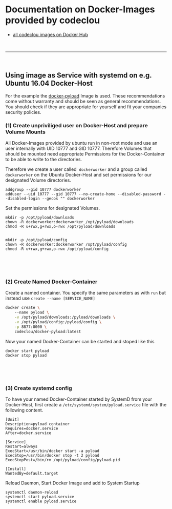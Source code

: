 # Documentation on Docker-Images provided by codeclou 


 * [all codeclou images on Docker Hub](https://hub.docker.com/u/codeclou/)


<p>&nbsp;</p>

------

<p>&nbsp;</p>

## Using image as Service with systemd on e.g. Ubuntu 16.04 Docker-Host

For the example the [docker-pyload](https://github.com/codeclou/docker-pyload) Image is used. These recommendations come without warranty and should be seen as general recommendations. You should check if they are appropriate for yourself and fit your companies security policies.


### (1) Create unpriviliged user on Docker-Host and prepare Volume Mounts

All Docker-Images provided by ubuntu run in non-root mode and use an user internally with UID 10777 and GID 10777.
Therefore Volumes that should be mounted need appropriate Permissions for the Docker-Container to be able to write to the directories.

Therefore we create a user called  `dockerworker` and a group called `dockerworker` on the Ubuntu Docker-Host
and set permissions for our designated Volume directories.

```
addgroup --gid 10777 dockerworker
adduser --uid 10777 --gid 10777 --no-create-home --disabled-password --disabled-login --gecos "" dockerworker
```

Set the permissions for designated Volumes.

```
mkdir -p /opt/pyload/downloads
chown -R dockerworker:dockerworker /opt/pyload/downloads
chmod -R u+rwx,g+rwx,o-rwx /opt/pyload/downloads


mkdir -p /opt/pyload/config
chown -R dockerworker:dockerworker /opt/pyload/config
chmod -R u+rwx,g+rwx,o-rwx /opt/pyload/config
```


<p>&nbsp;</p>
<p>&nbsp;</p>


### (2) Create Named Docker-Container

Create a named container. You specify the same parameters as with `run` but instead use `create --name [SERVICE_NAME]`

```bash
docker create \ 
    --name pyload \
    -v /opt/pyload/downloads:/pyload/downloads \
    -v /opt/pyload/config:/pyload/config \
    -p 8877:8000 \
    codeclou/docker-pyload:latest
```

Now your named Docker-Container can be started and stoped like this

```
docker start pyload
docker stop pyload
```


<p>&nbsp;</p>
<p>&nbsp;</p>

### (3) Create systemd config

To have your named Docker-Container started by SystemD from your Docker-Host, first create a `/etc/systemd/system/pyload.service` file with the following content.

```
[Unit]
Description=pyload container
Requires=docker.service
After=docker.service

[Service]
Restart=always
ExecStart=/usr/bin/docker start -a pyload
ExecStop=/usr/bin/docker stop -t 2 pyload
ExecStopPost=/bin/rm /opt/pyload/config/pyload.pid

[Install]
WantedBy=default.target
```

Reload Daemon, Start Docker Image and add to System Startup

```
systemctl daemon-reload
systemctl start pyload.service
systemctl enable pyload.service
```
